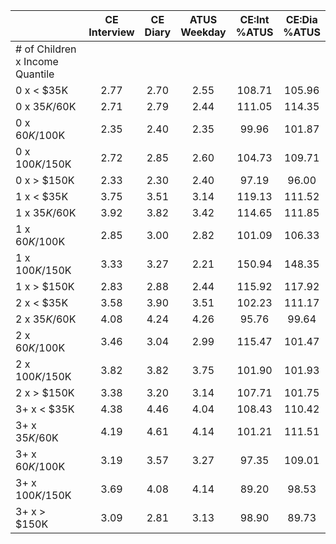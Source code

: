 
|                      | CE<br>Interview |  CE<br>Diary | ATUS<br>Weekday | CE:Int<br>%ATUS | CE:Dia<br>%ATUS |
| -------------------- | :----------: | :----------: | :----------: | :----------: | :----------: |
| # of Children x Income Quantile |              |              |              |              |              |
| 0 x     < $35K       |         2.77 |         2.70 |         2.55 |       108.71 |       105.96 |
| 0 x  $35K/$60K       |         2.71 |         2.79 |         2.44 |       111.05 |       114.35 |
| 0 x  $60K/$100K      |         2.35 |         2.40 |         2.35 |        99.96 |       101.87 |
| 0 x $100K/$150K      |         2.72 |         2.85 |         2.60 |       104.73 |       109.71 |
| 0 x     > $150K      |         2.33 |         2.30 |         2.40 |        97.19 |        96.00 |
| 1 x     < $35K       |         3.75 |         3.51 |         3.14 |       119.13 |       111.52 |
| 1 x  $35K/$60K       |         3.92 |         3.82 |         3.42 |       114.65 |       111.85 |
| 1 x  $60K/$100K      |         2.85 |         3.00 |         2.82 |       101.09 |       106.33 |
| 1 x $100K/$150K      |         3.33 |         3.27 |         2.21 |       150.94 |       148.35 |
| 1 x     > $150K      |         2.83 |         2.88 |         2.44 |       115.92 |       117.92 |
| 2 x     < $35K       |         3.58 |         3.90 |         3.51 |       102.23 |       111.17 |
| 2 x  $35K/$60K       |         4.08 |         4.24 |         4.26 |        95.76 |        99.64 |
| 2 x  $60K/$100K      |         3.46 |         3.04 |         2.99 |       115.47 |       101.47 |
| 2 x $100K/$150K      |         3.82 |         3.82 |         3.75 |       101.90 |       101.93 |
| 2 x     > $150K      |         3.38 |         3.20 |         3.14 |       107.71 |       101.75 |
| 3+ x     < $35K      |         4.38 |         4.46 |         4.04 |       108.43 |       110.42 |
| 3+ x  $35K/$60K      |         4.19 |         4.61 |         4.14 |       101.21 |       111.51 |
| 3+ x  $60K/$100K     |         3.19 |         3.57 |         3.27 |        97.35 |       109.01 |
| 3+ x $100K/$150K     |         3.69 |         4.08 |         4.14 |        89.20 |        98.53 |
| 3+ x     > $150K     |         3.09 |         2.81 |         3.13 |        98.90 |        89.73 |

